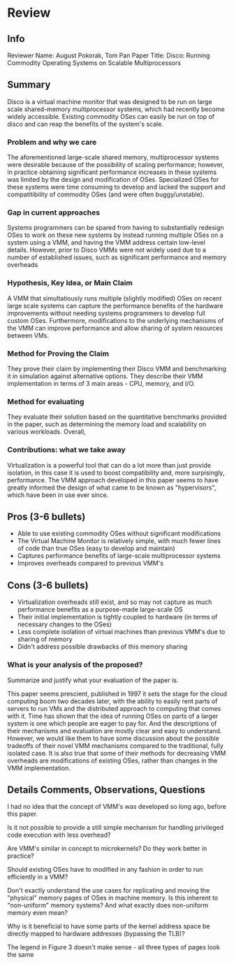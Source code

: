 # Review

## Info

Reviewer Name: August Pokorak, Tom Pan
Paper Title: Disco: Running Commodity Operating Systems on Scalable Multiprocessors

## Summary
Disco is a virtual machine monitor that was designed to be run on large scale shared-memory multiprocessor systems, which had recently become widely accessible. Existing commodity OSes can easily be run on top of disco and can reap the benefits of the system's scale.

### Problem and why we care
The aforementioned large-scale shared memory, multiprocessor systems were desirable because of the possibility of scaling performance; however, in practice obtaining significant performance increases in these systems was limited by the design and modification of OSes. Specialized OSes for these systems were time consuming to develop and lacked the support and compatitibility of commodity OSes (and were often buggy/unstable).

### Gap in current approaches
Systems programmers can be spared from having to substantially redesign OSes to work on these new systems by instead running multiple OSes on a system using a VMM, and having the VMM address certain low-level details. However, prior to Disco VMMs were not widely used due to a number of established issues, such as significant performance and memory overheads

### Hypothesis, Key Idea, or Main Claim
A VMM that simultatiously runs multiple (slightly modified) OSes on recent large scale systems can capture the performance benefits of the hardware improvements without needing systems programmers to develop full custom OSes.  Furthermore, modifications to the underlying mechanisms of the VMM can improve performance and allow sharing of system resources between VMs.

### Method for Proving the Claim
They prove their claim by implementing their Disco VMM and benchmarking it in simulation against alternative options.  They describe their VMM implementation in terms of 3 main areas - CPU, memory, and I/O.

### Method for evaluating
They evaluate their solution based on the quantitative benchmarks provided in the paper, such as determining the memory load and scalability on various workloads.  Overall, 

### Contributions: what we take away
Virtualization is a powerful tool that can do a lot more than just provide isolation, in this case it is used to boost compatibility and, more surpisingly, performance.  The VMM approach developed in this paper seems to have greatly informed the design of what came to be known as "hypervisors", which have been in use ever since.

## Pros (3-6 bullets)
- Able to use existing commodity OSes without significant modifications
- The Virtual Machine Monitor is relatively simple, with much fewer lines of code than true OSes (easy to develop and maintain)
- Captures performance benefits of large-scale multiprocessor systems
- Improves overheads compared to previous VMM's

## Cons (3-6 bullets)
- Virtualization overheads still exist, and so may not capture as much performance benefits as a purpose-made large-scale OS
- Their initial implementation is tightly coupled to hardware (in terms of necessary changes to the OSes)
- Less complete isolation of virtual machines than previous VMM's due to sharing of memory
- Didn't address possible drawbacks of this memory sharing

### What is your analysis of the proposed?

Summarize and justify what your evaluation of the paper is. 

This paper seems prescient, published in 1997 it sets the stage for the cloud computing boom two decades later, with the ability to easily rent parts of servers to run VMs and the distributed approach to computing that comes with it. Time has shown that the idea of running OSes on parts of a larger system is one which people are eager to pay for.  And the descriptions of their mechanisms and evaluation are mostly clear and easy to understand.  However, we would like them to have some discussion about the possible tradeoffs of their novel VMM mechanisms compared to the traditional, fully isolated case.  It is also true that some of their methods for decreasing VMM overheads are modifications of existing OSes, rather than changes in the VMM implementation.

## Details Comments, Observations, Questions

I had no idea that the concept of VMM's was developed so long ago, before this paper.

Is it not possible to provide a still simple mechanism for handling privileged code execution with less overhead?

Are VMM's similar in concept to microkernels?  Do they work better in practice?

Should existing OSes have to modified in any fashion in order to run efficiently in a VMM?

Don't exactly understand the use cases for replicating and moving the "physical" memory pages of OSes in machine memory.  Is this inherent to "non-uniform" memory systems?  And what exactly does non-uniform memory even mean?

Why is it beneficial to have some parts of the kernel address space be directly mapped to hardware addresses (bypassing the TLB)?

The legend in Figure 3 doesn't make sense - all three types of pages look the same




